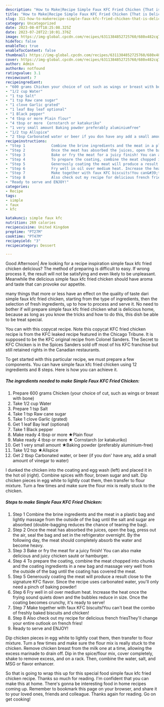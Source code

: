 ```yaml
---
description: "How to Make|Recipe Simple Faux KFC Fried Chicken {That is Delicious"
title: "How to Make|Recipe Simple Faux KFC Fried Chicken {That is Delicious"
slug: 311-how-to-makerecipe-simple-faux-kfc-fried-chicken-that-is-delicious
category: Uncategorized
date: 2023-08-07T18:25:08.325Z
date: 2023-07-28T22:10:01.376Z
image: https://img-global.cpcdn.com/recipes/6311384852725760/680x482cq70/simple-faux-kfc-fried-chicken-recipe-main-photo.jpg
hideToc: false
enableToc: true
enableTocContent: false
thumbnail: https://img-global.cpcdn.com/recipes/6311384852725760/680x482cq70/simple-faux-kfc-fried-chicken-recipe-main-photo.jpg
cover: https://img-global.cpcdn.com/recipes/6311384852725760/680x482cq70/simple-faux-kfc-fried-chicken-recipe-main-photo.jpg
author: Admin
authorAv: notfound
ratingvalue: 3.1
reviewcount: 7
recipeingredient:
- "600 grams Chicken your choice of cut such as wings or breast with bone"
- "1/2 cup Water"
- "1 tsp Salt"
- "1 tsp Raw cane sugar"
- "1 clove Garlic grated"
- "1 leaf Bay leaf optional"
- "1 Black pepper"
- "4 tbsp or more Plain flour"
- "4 tbsp or more  Cornstarch or katakuriko"
- "1 very small amount Baking powder preferably aluminiumfree"
- "1/2 tsp Allspice"
- "2 tbsp Carbonated water or beer if you don have any add a small amount of vinegar to water"
recipeinstructions:
- "Step 1            Combine the brine ingredients and the meat in a plastic bag and lightly massage from the outside of the bag until the salt and sugar are absorbed (double-bagging reduces the chance of tearing the bag)."
- "Step 2            Once the meat has absorbed the juices, open the bag, press out the air, seal the bag and set in the refrigerator overnight. By the following day, the meat should completely absorb the water and become heavy."
- "Step 3            Bake or fry the meat for a juicy finish! You can also make delicious and juicy chicken sauté or hamburger."
- "Step 4            To prepare the coating, combine the meat chopped into chunks and the coating ingredients in a new bag and massage very well from the outside of the bag until the coating has covered the meat."
- "Step 5            Generously coating the meat will produce a result close to the signature KFC flavor. Since the recipe uses carbonated water, you&#39;ll only need a pinch of baking powder!"
- "Step 6            Fry well in oil over medium heat. Increase the heat once the frying sound quiets down and the bubbles reduce in size. Once the coating becomes crunchy, it&#39;s ready to serve!"
- "Step 7            Make together with faux KFC biscuits!You can&#39;t beat the combo of freshly baked biscuits and chicken!"
- "Step 8            Also check out my recipe for delicious french friesThey&#39;ll change your entire outlook on french fries!"
- "Ready to serve and ENJOY!"
categories:
- Recipe
tags:
- simple
- faux
- kfc

katakunci: simple faux kfc 
nutrition: 269 calories
recipecuisine: United Kingdom
preptime: "PT27M"
cooktime: "PT47M"
recipeyield: "3"
recipecategory: Dessert

---
```



Good Afternoon| Are looking for a recipe inspiration simple faux kfc fried chicken delicious? The method of preparing is difficult to easy. If wrong process it, the result will not be satisfying and even likely to be unpleasant. Meanwhile the delicious simple faux kfc fried chicken should have aroma and taste that can provoke our appetite.






many things that more or less have an effect on the quality of taste dari simple faux kfc fried chicken, starting from the type of ingredients, then the selection of fresh ingredients, up to how to process and serve it. No need to bother if will prepare simple faux kfc fried chicken what is delicious home, because as long as you know the tricks and how to do this, this dish be able to be treat special.


You can with this copycat recipe. Note this copycat KFC fried chicken recipe is from the KFC leaked recipe featured in the Chicago Tribune. It is supposed to be the KFC original recipe from Colonel Sanders. The Secret to KFC Chicken is in the Spices Sanders sold off most of his KFC franchise but still retained rights in the Canadian restaurants.


To get started with this particular recipe, we must prepare a few components. You can have simple faux kfc fried chicken using 12 ingredients and 8 steps. Here is how you can achieve it.

<!--inarticleads1-->

##### The ingredients needed to make Simple Faux KFC Fried Chicken:

1. Prepare 600 grams Chicken (your choice of cut, such as wings or breast with bone)
1. Take 1/2 cup Water
1. Prepare 1 tsp Salt
1. Take 1 tsp Raw cane sugar
1. Take 1 clove Garlic (grated)
1. Get 1 leaf Bay leaf (optional)
1. Take 1 Black pepper
1. Make ready 4 tbsp or more ★Plain flour
1. Make ready 4 tbsp or more ★ Cornstarch (or katakuriko)
1. Get 1 very small amount ★Baking powder (preferably aluminium-free)
1. Take 1/2 tsp ★Allspice
1. Get 2 tbsp Carbonated water, or beer (if you don&#39; have any, add a small amount of vinegar to water)


I dunked the chicken into the coating and egg wash (left) and placed it in the hot oil (right). Combine spices with flour, brown sugar and salt. Dip chicken pieces in egg white to lightly coat them, then transfer to flour mixture. Turn a few times and make sure the flour mix is really stuck to the chicken. 

<!--inarticleads2-->

##### Steps to make Simple Faux KFC Fried Chicken:

1. Step 1            Combine the brine ingredients and the meat in a plastic bag and lightly massage from the outside of the bag until the salt and sugar are absorbed (double-bagging reduces the chance of tearing the bag).
1. Step 2            Once the meat has absorbed the juices, open the bag, press out the air, seal the bag and set in the refrigerator overnight. By the following day, the meat should completely absorb the water and become heavy.
1. Step 3            Bake or fry the meat for a juicy finish! You can also make delicious and juicy chicken sauté or hamburger.
1. Step 4            To prepare the coating, combine the meat chopped into chunks and the coating ingredients in a new bag and massage very well from the outside of the bag until the coating has covered the meat.
1. Step 5            Generously coating the meat will produce a result close to the signature KFC flavor. Since the recipe uses carbonated water, you&#39;ll only need a pinch of baking powder!
1. Step 6            Fry well in oil over medium heat. Increase the heat once the frying sound quiets down and the bubbles reduce in size. Once the coating becomes crunchy, it&#39;s ready to serve!
1. Step 7            Make together with faux KFC biscuits!You can&#39;t beat the combo of freshly baked biscuits and chicken!
1. Step 8            Also check out my recipe for delicious french friesThey&#39;ll change your entire outlook on french fries!
1. Ready to serve and ENJOY!

Dip chicken pieces in egg white to lightly coat them, then transfer to flour mixture. Turn a few times and make sure the flour mix is really stuck to the chicken. Remove chicken breast from the milk one at a time, allowing the excess marinade to drain off. Dip in the spice/flour mix, cover completely, shake to remove excess, and on a rack. Then, combine the water, salt, and MSG or flavor enhancer. 

So that is going to wrap this up for this special food simple faux kfc fried chicken recipe. Thanks so much for reading. I'm confident that you can make this at home. There's gonna be interesting food in home recipes coming up. Remember to bookmark this page on your browser, and share it to your loved ones, friends and colleague. Thanks again for reading. Go on get cooking!
